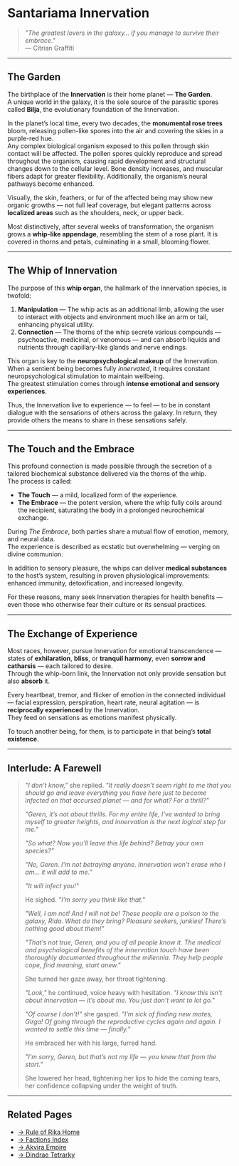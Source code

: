 # Santariama Innervation

> *"The greatest lovers in the galaxy… if you manage to survive their embrace."*  
> — Citrian Graffiti

---

## The Garden

The birthplace of the **Innervation** is their home planet — **The Garden**.  
A unique world in the galaxy, it is the sole source of the parasitic spores called **Bilja**, the evolutionary foundation of the Innervation.

In the planet’s local time, every two decades, the **monumental rose trees** bloom, releasing pollen-like spores into the air and covering the skies in a purple-red hue.  
Any complex biological organism exposed to this pollen through skin contact will be affected. The pollen spores quickly reproduce and spread throughout the organism, causing rapid development and structural changes down to the cellular level. Bone density increases, and muscular fibers adapt for greater flexibility. Additionally, the organism’s neural pathways become enhanced.

Visually, the skin, feathers, or fur of the affected being may show new organic growths — not full leaf coverage, but elegant patterns across **localized areas** such as the shoulders, neck, or upper back.  

Most distinctively, after several weeks of transformation, the organism grows a **whip-like appendage**, resembling the stem of a rose plant. It is covered in thorns and petals, culminating in a small, blooming flower.

---

## The Whip of Innervation

The purpose of this **whip organ**, the hallmark of the Innervation species, is twofold:

1.  **Manipulation** — The whip acts as an additional limb, allowing the user to interact with objects and environment much like an arm or tail, enhancing physical utility.  
2.  **Connection** — The thorns of the whip secrete various compounds — psychoactive, medicinal, or venomous — and can absorb liquids and nutrients through capillary-like glands and nerve endings.

This organ is key to the **neuropsychological makeup** of the Innervation. When a sentient being becomes fully *innervated*, it requires constant neuropsychological stimulation to maintain wellbeing.  
The greatest stimulation comes through **intense emotional and sensory experiences**.

Thus, the Innervation live to experience — to feel — to be in constant dialogue with the sensations of others across the galaxy. In return, they provide others the means to share in these sensations safely.

---

## The Touch and the Embrace

This profound connection is made possible through the secretion of a tailored biochemical substance delivered via the thorns of the whip.  
The process is called:

- **The Touch** — a mild, localized form of the experience.  
- **The Embrace** — the potent version, where the whip fully coils around the recipient, saturating the body in a prolonged neurochemical exchange.

During *The Embrace*, both parties share a mutual flow of emotion, memory, and neural data.  
The experience is described as ecstatic but overwhelming — verging on divine communion.

In addition to sensory pleasure, the whips can deliver **medical substances** to the host’s system, resulting in proven physiological improvements: enhanced immunity, detoxification, and increased longevity.  

For these reasons, many seek Innervation therapies for health benefits — even those who otherwise fear their culture or its sensual practices.

---

## The Exchange of Experience

Most races, however, pursue Innervation for emotional transcendence — states of **exhilaration**, **bliss**, or **tranquil harmony**, even **sorrow and catharsis** — each tailored to desire.  
Through the whip-born link, the Innervation not only provide sensation but also **absorb** it.

Every heartbeat, tremor, and flicker of emotion in the connected individual — facial expression, perspiration, heart rate, neural agitation — is **reciprocally experienced** by the Innervation.  
They feed on sensations as emotions manifest physically.  

To touch another being, for them, is to participate in that being’s **total existence**.

---

## Interlude: A Farewell

> *"I don’t know,"* she replied. *"It really doesn’t seem right to me that you should go and leave everything you have here just to become infected on that accursed planet — and for what? For a thrill?"*  
>   
> *"Geren, it’s not about thrills. For my entire life, I’ve wanted to bring myself to greater heights, and innervation is the next logical step for me."*  
>   
> *"So what? Now you’ll leave this life behind? Betray your own species?"*  
>   
> *"No, Geren. I’m not betraying anyone. Innervation won’t erase who I am… it will add to me."*  
>   
> *"It will infect you!"*  
>   
> He sighed. *"I’m sorry you think like that."*  
>   
> *"Well, I am not! And I will not be! These people are a poison to the galaxy, Rida. What do they bring? Pleasure seekers, junkies! There’s nothing good about them!"*  
>   
> *"That’s not true, Geren, and you of all people know it. The medical and psychological benefits of the innervation touch have been thoroughly documented throughout the millennia. They help people cope, find meaning, start anew."*  
>   
> She turned her gaze away, her throat tightening.  
>   
> *"Look,"* he continued, voice heavy with hesitation. *"I know this isn’t about Innervation — it’s about me. You just don’t want to let go."*  
>   
> *"Of course I don’t!"* she gasped. *"I’m sick of finding new mates, Girga! Of going through the reproductive cycles again and again. I wanted to settle this time — finally."*  
>   
> He embraced her with his large, furred hand.  
>   
> *"I’m sorry, Geren, but that’s not my life — you knew that from the start."*  
>   
> She lowered her head, tightening her lips to hide the coming tears, her confidence collapsing under the weight of truth.

---

## Related Pages

- [→ Rule of Rika Home](../../rule-of-rika.md)  
- [→ Factions Index](../factions/index.md)  
- [→ Akvira Empire](../factions/prime-contenders/akvira-empire.md)  
- [→ Dindrae Tetrarky](../factions/prime-contenders/dindrae-tetrarky.md)
